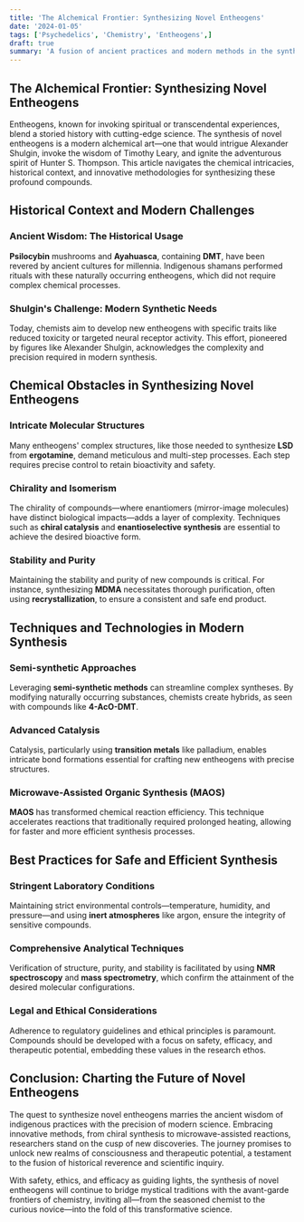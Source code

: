 ```yaml
---
title: 'The Alchemical Frontier: Synthesizing Novel Entheogens'
date: '2024-01-05'
tags: ['Psychedelics', 'Chemistry', 'Entheogens',]
draft: true
summary: 'A fusion of ancient practices and modern methods in the synthesis of novel entheogens.'
---
```


## The Alchemical Frontier: Synthesizing Novel Entheogens

Entheogens, known for invoking spiritual or transcendental experiences, blend a storied history with cutting-edge science. The synthesis of novel entheogens is a modern alchemical art—one that would intrigue Alexander Shulgin, invoke the wisdom of Timothy Leary, and ignite the adventurous spirit of Hunter S. Thompson. This article navigates the chemical intricacies, historical context, and innovative methodologies for synthesizing these profound compounds.

## Historical Context and Modern Challenges

### Ancient Wisdom: The Historical Usage

**Psilocybin** mushrooms and **Ayahuasca**, containing **DMT**, have been revered by ancient cultures for millennia. Indigenous shamans performed rituals with these naturally occurring entheogens, which did not require complex chemical processes.

### Shulgin's Challenge: Modern Synthetic Needs

Today, chemists aim to develop new entheogens with specific traits like reduced toxicity or targeted neural receptor activity. This effort, pioneered by figures like Alexander Shulgin, acknowledges the complexity and precision required in modern synthesis.

## Chemical Obstacles in Synthesizing Novel Entheogens

### Intricate Molecular Structures

Many entheogens' complex structures, like those needed to synthesize **LSD** from **ergotamine**, demand meticulous and multi-step processes. Each step requires precise control to retain bioactivity and safety.

### Chirality and Isomerism

The chirality of compounds—where enantiomers (mirror-image molecules) have distinct biological impacts—adds a layer of complexity. Techniques such as **chiral catalysis** and **enantioselective synthesis** are essential to achieve the desired bioactive form.

### Stability and Purity

Maintaining the stability and purity of new compounds is critical. For instance, synthesizing **MDMA** necessitates thorough purification, often using **recrystallization**, to ensure a consistent and safe end product.

## Techniques and Technologies in Modern Synthesis

### Semi-synthetic Approaches

Leveraging **semi-synthetic methods** can streamline complex syntheses. By modifying naturally occurring substances, chemists create hybrids, as seen with compounds like **4-AcO-DMT**.

### Advanced Catalysis

Catalysis, particularly using **transition metals** like palladium, enables intricate bond formations essential for crafting new entheogens with precise structures.

### Microwave-Assisted Organic Synthesis (MAOS)

**MAOS** has transformed chemical reaction efficiency. This technique accelerates reactions that traditionally required prolonged heating, allowing for faster and more efficient synthesis processes.

## Best Practices for Safe and Efficient Synthesis

### Stringent Laboratory Conditions

Maintaining strict environmental controls—temperature, humidity, and pressure—and using **inert atmospheres** like argon, ensure the integrity of sensitive compounds.

### Comprehensive Analytical Techniques

Verification of structure, purity, and stability is facilitated by using **NMR spectroscopy** and **mass spectrometry**, which confirm the attainment of the desired molecular configurations.

### Legal and Ethical Considerations

Adherence to regulatory guidelines and ethical principles is paramount. Compounds should be developed with a focus on safety, efficacy, and therapeutic potential, embedding these values in the research ethos.

## Conclusion: Charting the Future of Novel Entheogens

The quest to synthesize novel entheogens marries the ancient wisdom of indigenous practices with the precision of modern science. Embracing innovative methods, from chiral synthesis to microwave-assisted reactions, researchers stand on the cusp of new discoveries. The journey promises to unlock new realms of consciousness and therapeutic potential, a testament to the fusion of historical reverence and scientific inquiry.

With safety, ethics, and efficacy as guiding lights, the synthesis of novel entheogens will continue to bridge mystical traditions with the avant-garde frontiers of chemistry, inviting all—from the seasoned chemist to the curious novice—into the fold of this transformative science.
```